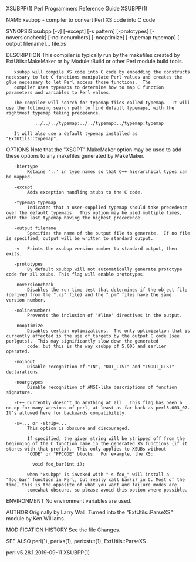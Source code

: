 XSUBPP(1)                                                                              Perl Programmers Reference Guide                                                                             XSUBPP(1)

NAME
       xsubpp - compiler to convert Perl XS code into C code

SYNOPSIS
       xsubpp [-v] [-except] [-s pattern] [-prototypes] [-noversioncheck] [-nolinenumbers] [-nooptimize] [-typemap typemap] [-output filename]... file.xs

DESCRIPTION
       This compiler is typically run by the makefiles created by ExtUtils::MakeMaker or by Module::Build or other Perl module build tools.

       xsubpp will compile XS code into C code by embedding the constructs necessary to let C functions manipulate Perl values and creates the glue necessary to let Perl access those functions.  The
       compiler uses typemaps to determine how to map C function parameters and variables to Perl values.

       The compiler will search for typemap files called typemap.  It will use the following search path to find default typemaps, with the rightmost typemap taking precedence.

               ../../../typemap:../../typemap:../typemap:typemap

       It will also use a default typemap installed as "ExtUtils::typemap".

OPTIONS
       Note that the "XSOPT" MakeMaker option may be used to add these options to any makefiles generated by MakeMaker.

       -hiertype
            Retains '::' in type names so that C++ hierarchical types can be mapped.

       -except
            Adds exception handling stubs to the C code.

       -typemap typemap
            Indicates that a user-supplied typemap should take precedence over the default typemaps.  This option may be used multiple times, with the last typemap having the highest precedence.

       -output filename
            Specifies the name of the output file to generate.  If no file is specified, output will be written to standard output.

       -v   Prints the xsubpp version number to standard output, then exits.

       -prototypes
            By default xsubpp will not automatically generate prototype code for all xsubs. This flag will enable prototypes.

       -noversioncheck
            Disables the run time test that determines if the object file (derived from the ".xs" file) and the ".pm" files have the same version number.

       -nolinenumbers
            Prevents the inclusion of '#line' directives in the output.

       -nooptimize
            Disables certain optimizations.  The only optimization that is currently affected is the use of targets by the output C code (see perlguts).  This may significantly slow down the generated
            code, but this is the way xsubpp of 5.005 and earlier operated.

       -noinout
            Disable recognition of "IN", "OUT_LIST" and "INOUT_LIST" declarations.

       -noargtypes
            Disable recognition of ANSI-like descriptions of function signature.

       -C++ Currently doesn't do anything at all.  This flag has been a no-op for many versions of perl, at least as far back as perl5.003_07.  It's allowed here for backwards compatibility.

       -s=... or -strip=...
            This option is obscure and discouraged.

            If specified, the given string will be stripped off from the beginning of the C function name in the generated XS functions (if it starts with that prefix).  This only applies to XSUBs without
            "CODE" or "PPCODE" blocks.  For example, the XS:

              void foo_bar(int i);

            when "xsubpp" is invoked with "-s foo_" will install a "foo_bar" function in Perl, but really call bar(i) in C. Most of the time, this is the opposite of what you want and failure modes are
            somewhat obscure, so please avoid this option where possible.

ENVIRONMENT
       No environment variables are used.

AUTHOR
       Originally by Larry Wall.  Turned into the "ExtUtils::ParseXS" module by Ken Williams.

MODIFICATION HISTORY
       See the file Changes.

SEE ALSO
       perl(1), perlxs(1), perlxstut(1), ExtUtils::ParseXS

perl v5.28.1                                                                                      2019-09-11                                                                                        XSUBPP(1)
